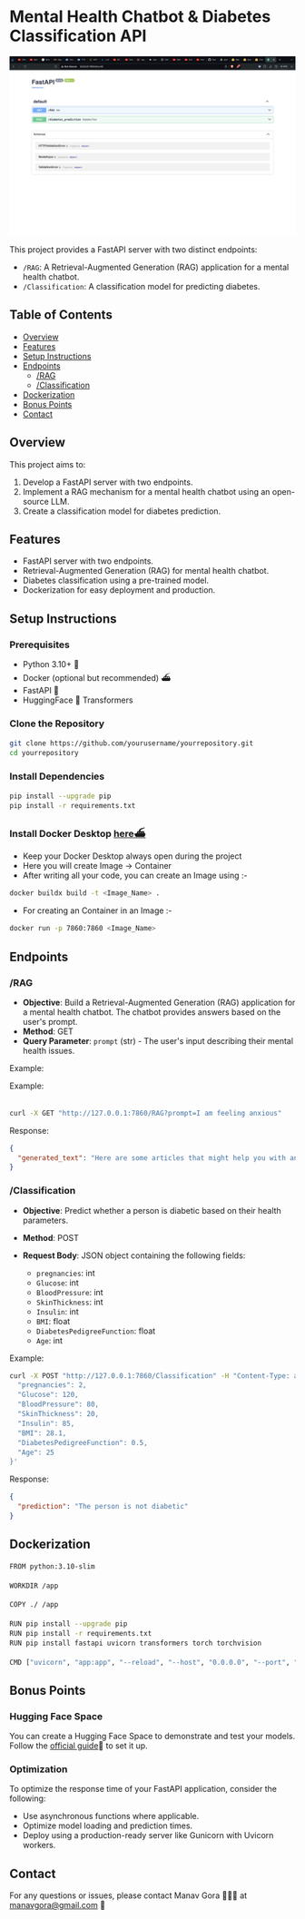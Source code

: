 # Mental Health Chatbot & Diabetes Classification API

![](Images/3.png)


This project provides a FastAPI server with two distinct endpoints:
- `/RAG`: A Retrieval-Augmented Generation (RAG) application for a mental health chatbot.
- `/Classification`: A classification model for predicting diabetes.

## Table of Contents

- [Overview](#overview)
- [Features](#features)
- [Setup Instructions](#setup-instructions)
- [Endpoints](#endpoints)
  - [/RAG](#rag)
  - [/Classification](#classification)
- [Dockerization](#dockerization)
- [Bonus Points](#bonus-points)
- [Contact](#contact)

## Overview

This project aims to:
1. Develop a FastAPI server with two endpoints.
2. Implement a RAG mechanism for a mental health chatbot using an open-source LLM.
3. Create a classification model for diabetes prediction.

## Features

- FastAPI server with two endpoints.
- Retrieval-Augmented Generation (RAG) for mental health chatbot.
- Diabetes classification using a pre-trained model.
- Dockerization for easy deployment and production.

## Setup Instructions

### Prerequisites

- Python 3.10+ 🐍
- Docker (optional but recommended) ⛴️
- FastAPI 💨
- HuggingFace 🤗 Transformers

### Clone the Repository

```bash
git clone https://github.com/yourusername/yourrepository.git
cd yourrepository
```

### Install Dependencies

```bash
pip install --upgrade pip
pip install -r requirements.txt
```

### Install Docker Desktop [here⛴️](https://docs.docker.com/get-docker/)
 
- Keep your Docker Desktop always open during the project
- Here you will create Image -> Container 
- After writing all your code, you can create an Image using :- 

```bash
docker buildx build -t <Image_Name> .
```

[](1.png)

- For creating an Container in an Image :-

```bash
docker run -p 7860:7860 <Image_Name>
````

[](2.png)


## Endpoints

### /RAG

- **Objective**: Build a Retrieval-Augmented Generation (RAG) application for a mental health chatbot. The chatbot provides answers based on the user's prompt.
- **Method**: GET
- **Query Parameter**: `prompt` (str) - The user's input describing their mental health issues.

[](4.png)

Example:

Example:

```bash

curl -X GET "http://127.0.0.1:7860/RAG?prompt=I am feeling anxious"

```

Response:

```json
{
  "generated_text": "Here are some articles that might help you with anxiety..."
}
```

### /Classification

- **Objective**: Predict whether a person is diabetic based on their health parameters.
- **Method**: POST
- **Request Body**: JSON object containing the following fields:
  - `pregnancies`: int
  - `Glucose`: int
  - `BloodPressure`: int
  - `SkinThickness`: int
  - `Insulin`: int
  - `BMI`: float
  - `DiabetesPedigreeFunction`: float
  - `Age`: int

  [](5.png)

Example:

```bash
curl -X POST "http://127.0.0.1:7860/Classification" -H "Content-Type: application/json" -d '{
  "pregnancies": 2,
  "Glucose": 120,
  "BloodPressure": 80,
  "SkinThickness": 20,
  "Insulin": 85,
  "BMI": 28.1,
  "DiabetesPedigreeFunction": 0.5,
  "Age": 25
}'
```

Response:

```json
{
  "prediction": "The person is not diabetic"
}
```

[](6.png)

## Dockerization

```bash
FROM python:3.10-slim

WORKDIR /app

COPY ./ /app

RUN pip install --upgrade pip
RUN pip install -r requirements.txt
RUN pip install fastapi uvicorn transformers torch torchvision

CMD ["uvicorn", "app:app", "--reload", "--host", "0.0.0.0", "--port", "7860"]
```


## Bonus Points

### Hugging Face Space

You can create a Hugging Face Space to demonstrate and test your models. Follow the [official guide](https://huggingface.co/spaces)🤗 to set it up.

### Optimization

To optimize the response time of your FastAPI application, consider the following:
- Use asynchronous functions where applicable.
- Optimize model loading and prediction times.
- Deploy using a production-ready server like Gunicorn with Uvicorn workers.

## Contact

For any questions or issues, please contact Manav Gora 🙋🏻‍♂️ at manavgora@gmail.com 📧

